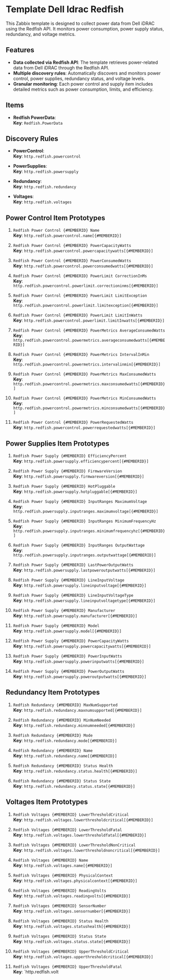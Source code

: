 # Template Dell Idrac Redfish

This Zabbix template is designed to collect power data from Dell iDRAC using the Redfish API. It monitors power consumption, power supply status, redundancy, and voltage metrics.

## Features
- **Data collected via Redfish API**: The template retrieves power-related data from Dell iDRAC through the Redfish API.
- **Multiple discovery rules**: Automatically discovers and monitors power control, power supplies, redundancy status, and voltage levels.
- **Granular monitoring**: Each power control and supply item includes detailed metrics such as power consumption, limits, and efficiency.

## Items
- **Redfish PowerData**:  
  **Key**: `Redfish.PowerData`

## Discovery Rules
- **PowerControl**:  
  **Key**: `http.redfish.powercontrol`
  
- **PowerSupplies**:  
  **Key**: `http.redfish.powersupply`
  
- **Redundancy**:  
  **Key**: `http.redfish.redundancy`
  
- **Voltages**:  
  **Key**: `http.redfish.voltages`

## Power Control Item Prototypes
1. `Redfish Power Control {#MEMBERID} Name`  
   **Key**: `http.redfish.powercontrol.name[{#MEMBERID}]`
   
2. `Redfish Power Control {#MEMBERID} PowerCapacityWatts`  
   **Key**: `http.redfish.powercontrol.powercapacitywatts[{#MEMBERID}]`
   
3. `Redfish Power Control {#MEMBERID} PowerConsumedWatts`  
   **Key**: `http.redfish.powercontrol.powerconsumedwatts[{#MEMBERID}]`
   
4. `Redfish Power Control {#MEMBERID} PowerLimit CorrectionInMs`  
   **Key**: `http.redfish.powercontrol.powerlimit.correctioninms[{#MEMBERID}]`
   
5. `Redfish Power Control {#MEMBERID} PowerLimit LimitException`  
   **Key**: `http.redfish.powercontrol.powerlimit.limitexception[{#MEMBERID}]`
   
6. `Redfish Power Control {#MEMBERID} PowerLimit LimitInWatts`  
   **Key**: `http.redfish.powercontrol.powerlimit.limitInwatts[{#MEMBERID}]`
   
7. `Redfish Power Control {#MEMBERID} PowerMetrics AverageConsumedWatts`  
   **Key**: `http.redfish.powercontrol.powermetrics.averageconsumedwatts[{#MEMBERID}]`
   
8. `Redfish Power Control {#MEMBERID} PowerMetrics IntervalInMin`  
   **Key**: `http.redfish.powercontrol.powermetrics.intervalinmin[{#MEMBERID}]`
   
9. `Redfish Power Control {#MEMBERID} PowerMetrics MaxConsumedWatts`  
   **Key**: `http.redfish.powercontrol.powermetrics.maxconsumedwatts[{#MEMBERID}]`
   
10. `Redfish Power Control {#MEMBERID} PowerMetrics MinConsumedWatts`  
    **Key**: `http.redfish.powercontrol.powermetrics.minconsumedwatts[{#MEMBERID}]`
   
11. `Redfish Power Control {#MEMBERID} PowerRequestedWatts`  
    **Key**: `http.redfish.powercontrol.powerrequestedwatts[{#MEMBERID}]`

## Power Supplies Item Prototypes
1. `Redfish Power Supply {#MEMBERID} EfficiencyPercent`  
   **Key**: `http.redfish.powersupply.efficiencypercent[{#MEMBERID}]`
   
2. `Redfish Power Supply {#MEMBERID} FirmwareVersion`  
   **Key**: `http.redfish.powersupply.firmwareversion[{#MEMBERID}]`
   
3. `Redfish Power Supply {#MEMBERID} HotPluggable`  
   **Key**: `http.redfish.powersupply.hotpluggable[{#MEMBERID}]`
   
4. `Redfish Power Supply {#MEMBERID} InputRanges MaximumVoltage`  
   **Key**: `http.redfish.powersupply.inputranges.maximumvoltage[{#MEMBERID}]`
   
5. `Redfish Power Supply {#MEMBERID} InputRanges MinimumFrequencyHz`  
   **Key**: `http.redfish.powersupply.inputranges.minimumfrequencyhz[{#MEMBERID}]`
   
6. `Redfish Power Supply {#MEMBERID} InputRanges OutputWattage`  
   **Key**: `http.redfish.powersupply.inputranges.outputwattage[{#MEMBERID}]`
   
7. `Redfish Power Supply {#MEMBERID} LastPowerOutputWatts`  
   **Key**: `http.redfish.powersupply.lastpoweroutputwatts[{#MEMBERID}]`
   
8. `Redfish Power Supply {#MEMBERID} LineInputVoltage`  
   **Key**: `http.redfish.powersupply.lineinputvoltage[{#MEMBERID}]`
   
9. `Redfish Power Supply {#MEMBERID} LineInputVoltageType`  
   **Key**: `http.redfish.powersupply.lineinputvoltagetype[{#MEMBERID}]`
   
10. `Redfish Power Supply {#MEMBERID} Manufacturer`  
    **Key**: `http.redfish.powersupply.manufacturer[{#MEMBERID}]`
    
11. `Redfish Power Supply {#MEMBERID} Model`  
    **Key**: `http.redfish.powersupply.model[{#MEMBERID}]`
    
12. `Redfish Power Supply {#MEMBERID} PowerCapacityWatts`  
    **Key**: `http.redfish.powersupply.powercapacitywatts[{#MEMBERID}]`
    
13. `Redfish Power Supply {#MEMBERID} PowerInputWatts`  
    **Key**: `http.redfish.powersupply.powerinputwatts[{#MEMBERID}]`
    
14. `Redfish Power Supply {#MEMBERID} PowerOutputWatts`  
    **Key**: `http.redfish.powersupply.poweroutputwatts[{#MEMBERID}]`

## Redundancy Item Prototypes
1. `Redfish Redundancy {#MEMBERID} MaxNumSupported`  
   **Key**: `http.redfish.redundancy.maxnumsupported[{#MEMBERID}]`
   
2. `Redfish Redundancy {#MEMBERID} MinNumNeeded`  
   **Key**: `http.redfish.redundancy.minnumneeded[{#MEMBERID}]`
   
3. `Redfish Redundancy {#MEMBERID} Mode`  
   **Key**: `http.redfish.redundancy.mode[{#MEMBERID}]`
   
4. `Redfish Redundancy {#MEMBERID} Name`  
   **Key**: `http.redfish.redundancy.name[{#MEMBERID}]`
   
5. `Redfish Redundancy {#MEMBERID} Status Health`  
   **Key**: `http.redfish.redundancy.status.health[{#MEMBERID}]`
   
6. `Redfish Redundancy {#MEMBERID} Status State`  
   **Key**: `http.redfish.redundancy.status.state[{#MEMBERID}]`

## Voltages Item Prototypes
1. `Redfish Voltages {#MEMBERID} LowerThresholdCritical`  
   **Key**: `http.redfish.voltages.lowerthresholdcritical[{#MEMBERID}]`
   
2. `Redfish Voltages {#MEMBERID} LowerThresholdFatal`  
   **Key**: `http.redfish.voltages.lowerthresholdfatal[{#MEMBERID}]`
   
3. `Redfish Voltages {#MEMBERID} LowerThresholdNonCritical`  
   **Key**: `http.redfish.voltages.lowerthresholdnoncritical[{#MEMBERID}]`
   
4. `Redfish Voltages {#MEMBERID} Name`  
   **Key**: `http.redfish.voltages.name[{#MEMBERID}]`
   
5. `Redfish Voltages {#MEMBERID} PhysicalContext`  
   **Key**: `http.redfish.voltages.physicalcontext[{#MEMBERID}]`
   
6. `Redfish Voltages {#MEMBERID} ReadingVolts`  
   **Key**: `http.redfish.voltages.readingvolts[{#MEMBERID}]`
   
7. `Redfish Voltages {#MEMBERID} SensorNumber`  
   **Key**: `http.redfish.voltages.sensornumber[{#MEMBERID}]`
   
8. `Redfish Voltages {#MEMBERID} Status Health`  
   **Key**: `http.redfish.voltages.statushealth[{#MEMBERID}]`
   
9. `Redfish Voltages {#MEMBERID} Status State`  
   **Key**: `http.redfish.voltages.status.state[{#MEMBERID}]`
   
10. `Redfish Voltages {#MEMBERID} UpperThresholdCritical`  
    **Key**: `http.redfish.voltages.upperthresholdcritical[{#MEMBERID}]`
    
11. `Redfish Voltages {#MEMBERID} UpperThresholdFatal`  
    **Key**: `http.redfish.volt
